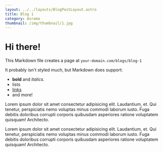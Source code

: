```yaml
---
layout: ../../layouts/BlogPostLayout.astro
title: Blog 1
category: Asrama
thumbnail: /img/thumbnail/1.jpg
---
```


# Hi there!

This Markdown file creates a page at `your-domain.com/blogs/blog-1`

It probably isn't styled much, but Markdown does support:
- **bold** and _italics._
- lists
- [links](https://astro.build)
- and more!

Lorem ipsum dolor sit amet consectetur adipisicing elit. Laudantium, et. Qui tenetur, perspiciatis nemo voluptas minus commodi laborum iusto. Fuga debitis doloribus corrupti corporis quibusdam asperiores ratione voluptatem quisquam! Architecto.

Lorem ipsum dolor sit amet consectetur adipisicing elit. Laudantium, et. Qui tenetur, perspiciatis nemo voluptas minus commodi laborum iusto. Fuga debitis doloribus corrupti corporis quibusdam asperiores ratione voluptatem quisquam! Architecto.
